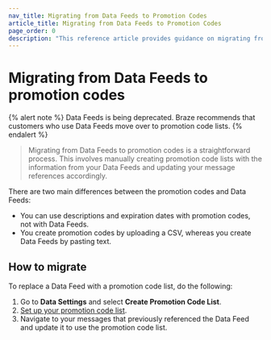 ```yaml
---
nav_title: Migrating from Data Feeds to Promotion Codes
article_title: Migrating from Data Feeds to Promotion Codes
page_order: 0
description: "This reference article provides guidance on migrating from Data Feeds to promotion codes."
---
```


# Migrating from Data Feeds to promotion codes

{% alert note %}
Data Feeds is being deprecated. Braze recommends that customers who use Data Feeds move over to promotion code lists.
{% endalert %}

> Migrating from Data Feeds to promotion codes is a straightforward process. This involves manually creating promotion code lists with the information from your Data Feeds and updating your message references accordingly.

There are two main differences between the promotion codes and Data Feeds:

- You can use descriptions and expiration dates with promotion codes, not with Data Feeds.
- You create promotion codes by uploading a CSV, whereas you create Data Feeds by pasting text.

## How to migrate

To replace a Data Feed with a promotion code list, do the following: 

1. Go to **Data Settings** and select **Create Promotion Code List**.
2. [Set up your promotion code list]({{site.baseurl}}/user_guide/personalization_and_dynamic_content/promotion_codes).
3. Navigate to your messages that previously referenced the Data Feed and update it to use the promotion code list.
